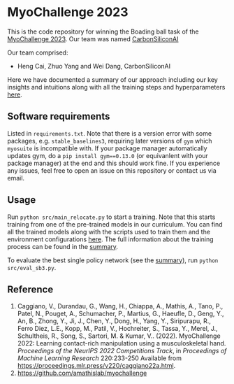 # MyoChallenge 2023

This is the code repository for winning the Boading ball task of the [MyoChallenge 2023](https://sites.google.com/view/myosuite/myochallenge/myochallenge-2023). Our team was named [CarbonSiliconAI](https://carbonsilicon.ai/)

Our team comprised:
- Heng Cai, Zhuo Yang and Wei Dang, CarbonSiliconAI

Here we have documented a summary of our approach including our key insights and intuitions along with all the training steps and hyperparameters [here](docs/summary.md).

## Software requirements

Listed in `requirements.txt`. Note that there is a version error with some packages, e.g. `stable_baselines3`, requiring later versions of `gym` which `myosuite` is incompatible with. If your package manager automatically updates gym, do a `pip install gym==0.13.0` (or equivanlent with your package manager) at the end and this should work fine. If you experience any issues, feel free to open an issue on this repository or contact us via email.

## Usage

Run `python src/main_relocate.py` to start a training. Note that this starts training from one of the pre-trained models in our curriculum. You can find all the trained models along with the scripts used to train them and the environment configurations [here](trained_models). The full information about the training process can be found in the [summary](docs/summary.md).

To evaluate the best single policy network (see the [summary](docs/summary.md)), run `python src/eval_sb3.py`.

## Reference
1. Caggiano, V., Durandau, G., Wang, H., Chiappa, A., Mathis, A., Tano, P., Patel, N., Pouget, A., Schumacher, P., Martius, G., Haeufle, D., Geng, Y., An, B., Zhong, Y., Ji, J., Chen, Y., Dong, H., Yang, Y., Siripurapu, R., Ferro Diez, L.E., Kopp, M., Patil, V., Hochreiter, S., Tassa, Y., Merel, J., Schultheis, R., Song, S., Sartori, M. &amp; Kumar, V.. (2022). MyoChallenge 2022: Learning contact-rich manipulation using a musculoskeletal hand. <i>Proceedings of the NeurIPS 2022 Competitions Track</i>, in <i>Proceedings of Machine Learning Research</i> 220:233-250 Available from https://proceedings.mlr.press/v220/caggiano22a.html.
2. https://github.com/amathislab/myochallenge


